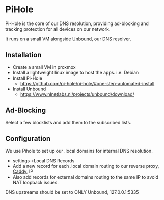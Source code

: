 # PiHole

Pi-Hole is the core of our DNS resolution, providing ad-blocking and tracking protection for all devices on our network.

It runs on a small VM alongside [Unbound](https://nlnetlabs.nl/projects/unbound/about/), our DNS resolver.

## Installation

- Create a small VM in proxmox
- Install a lightweight linux image to host the apps. i.e. Debian
- Install Pi-Hole
    - https://github.com/pi-hole/pi-hole/#one-step-automated-install
- Install Unbound
    - https://www.nlnetlabs.nl/projects/unbound/download/

## Ad-Blocking

Select a few blocklists and add them to the subscribed lists.

## Configuration

We use Pihole to set up our .local domains for internal DNS resolution.

- settings->Local DNS Records
- Add a new record for each .local domain routing to our reverse proxy, [Caddy](caddy.md), IP
- Also add records for external domains routing to the same IP to avoid NAT loopback issues.

DNS upstreams should be set to ONLY Unbound, 127.0.0.1:5335